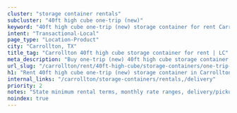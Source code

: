 ```yaml
---
cluster: "storage container rentals"
subcluster: "40ft high cube one-trip (new)"
keyword: "40ft high cube one-trip (new) storage container for rent Carrollton, TX"
intent: "Transactional-Local"
page_type: "Location-Product"
city: "Carrollton, TX"
title_tag: "Carrollton 40ft high cube storage container for rent | LC"
meta_description: "Buy one-trip (new) 40ft high cube storage container rent with local delivery in Carrollton, TX. LC Container — local Since 2003. Request a fast quote today."
url_slug: "/carrollton/rent/40ft-high-cube/storage-containers/one-trip-new"
h1: "Rent 40ft high cube one-trip (new) storage container in Carrollton"
internal_links: "/carrollton/storage-containers/rentals,/delivery"
priority: 2
notes: "State minimum rental terms, monthly rate ranges, delivery/pickup fees, service area."
noindex: true
---
```


<!-- TODO: Add unique city/inventory copy, images, and internal links here. -->
